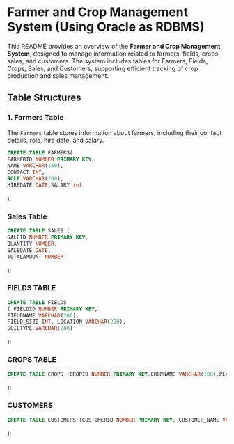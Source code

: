 # Farmer and Crop Management System (Using Oracle as RDBMS)

This README provides an overview of the **Farmer and Crop Management System**, designed to manage information related to farmers, fields, crops, sales, and customers. The system includes tables for Farmers, Fields, Crops, Sales, and Customers, supporting efficient tracking of crop production and sales management.

## Table Structures

### 1. Farmers Table
The `Farmers` table stores information about farmers, including their contact details, role, hire date, and salary.

```sql
CREATE TABLE FARMERS(
FARMERID NUMBER PRIMARY KEY,
NAME VARCHAR(150),
CONTACT INT,
ROLE VARCHAR(200),
HIREDATE DATE,SALARY int
```
);

### Sales Table
```sql
CREATE TABLE SALES (
SALEID NUMBER PRIMARY KEY,
QUANTITY NUMBER,
SALEDATE DATE,
TOTALAMOUNT NUMBER
```
);

### FIELDS TABLE
```sql
CREATE TABLE FIELDS 
( FIELDID NUMBER PRIMARY KEY,
FIELDNAME VARCHAR(200),
FIELD_SIZE INT, LOCATION VARCHAR(200),
SOILTYPE VARCHAR(200)
```
);
### CROPS TABLE
```sql
CREATE TABLE CROPS (CROPID NUMBER PRIMARY KEY,CROPNAME VARCHAR(100),PLANTING_DATE DATE,HARVEST_DATE DATE,YIELD VARCHAR(200),FIELDID NUMBER, FOREIGN KEY (FIELDID) REFERENCES FIELDS(FIELDID)
```
);
### CUSTOMERS
```sql
CREATE TABLE CUSTOMERS (CUSTOMERID NUMBER PRIMARY KEY, CUSTOMER_NAME VARCHAR(200),CONTACT NUMBER, ADDRESS VARCHAR(200)
```
);
